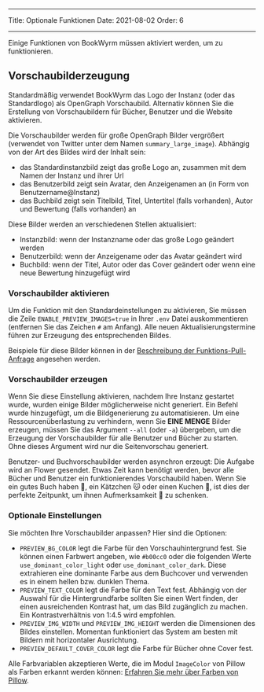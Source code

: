 - - -
Title: Optionale Funktionen Date: 2021-08-02 Order: 6
- - -

Einige Funktionen von BookWyrm müssen aktiviert werden, um zu funktionieren.

## Vorschaubilderzeugung

Standardmäßig verwendet BookWyrm das Logo der Instanz (oder das Standardlogo) als OpenGraph Vorschaubild. Alternativ können Sie die Erstellung von Vorschaubildern für Bücher, Benutzer und die Website aktivieren.

Die Vorschaubilder werden für große OpenGraph Bilder vergrößert (verwendet von Twitter unter dem Namen `summary_large_image`). Abhängig von der Art des Bildes wird der Inhalt sein:

- das Standardinstanzbild zeigt das große Logo an, zusammen mit dem Namen der Instanz und ihrer Url
- das Benutzerbild zeigt sein Avatar, den Anzeigenamen an (in Form von Benutzername@Instanz)
- das Buchbild zeigt sein Titelbild, Titel, Untertitel (falls vorhanden), Autor und Bewertung (falls vorhanden) an

Diese Bilder werden an verschiedenen Stellen aktualisiert:

- Instanzbild: wenn der Instanzname oder das große Logo geändert werden
- Benutzerbild: wenn der Anzeigename oder das Avatar geändert wird
- Buchbild: wenn der Titel, Autor oder das Cover geändert oder wenn eine neue Bewertung hinzugefügt wird

### Vorschaubilder aktivieren

Um die Funktion mit den Standardeinstellungen zu aktivieren, Sie müssen die Zeile `ENABLE_PREVIEW_IMAGES=true` in Ihrer `.env` Datei auskommentieren (entfernen Sie das Zeichen `#` am Anfang). Alle neuen Aktualisierungstermine führen zur Erzeugung des entsprechenden Bildes.

Beispiele für diese Bilder können in der [Beschreibung der Funktions-Pull-Anfrage](https://github.com/bookwyrm-social/bookwyrm/pull/1142#pullrequest-651683886-permalink) angesehen werden.

### Vorschaubilder erzeugen

Wenn Sie diese Einstellung aktivieren, nachdem Ihre Instanz gestartet wurde, wurden einige Bilder möglicherweise nicht generiert. Ein Befehl wurde hinzugefügt, um die Bildgenerierung zu automatisieren. Um eine Ressourcenüberlastung zu verhindern, wenn Sie **EINE MENGE** Bilder erzeugen, müssen Sie das Argument `--all` (oder `-a`) übergeben, um die Erzeugung der Vorschaubilder für alle Benutzer und Bücher zu starten. Ohne dieses Argument wird nur die Seitenvorschau generiert.

Benutzer- und Buchvorschaubilder werden asynchron erzeugt: Die Aufgabe wird an Flower gesendet. Etwas Zeit kann benötigt werden, bevor alle Bücher und Benutzer ein funktionierendes Vorschaubild haben. Wenn Sie ein gutes Buch haben 📖, ein Kätzchen 🐱 oder einen Kuchen 🍰, ist dies der perfekte Zeitpunkt, um ihnen Aufmerksamkeit 💖 zu schenken.

### Optionale Einstellungen

Sie möchten Ihre Vorschaubilder anpassen? Hier sind die Optionen:

- `PREVIEW_BG_COLOR` legt die Farbe für den Vorschauhintergrund fest. Sie können einen Farbwert angeben, wie `#b00cc0` oder die folgenden Werte `use_dominant_color_light` oder `use_dominant_color_dark`. Diese extrahieren eine dominante Farbe aus dem Buchcover und verwenden es in einem hellen bzw. dunklen Thema.
- `PREVIEW_TEXT_COLOR` legt die Farbe für den Text fest. Abhängig von der Auswahl für die Hintergrundfarbe sollten Sie einen Wert finden, der einen ausreichenden Kontrast hat, um das Bild zugänglich zu machen. Ein Kontrastverhältnis von 1:4.5 wird empfohlen.
- `PREVIEW_IMG_WIDTH` und `PREVIEW_IMG_HEIGHT` werden die Dimensionen des Bildes einstellen. Momentan funktioniert das System am besten mit Bildern mit horizontaler Ausrichtung.
- `PREVIEW_DEFAULT_COVER_COLOR` legt die Farbe für Bücher ohne Cover fest.

Alle Farbvariablen akzeptieren Werte, die im Modul `ImageColor` von Pillow als Farben erkannt werden können: [Erfahren Sie mehr über Farben von Pillow](https://pillow.readthedocs.io/en/stable/reference/ImageColor.html#color-names).
